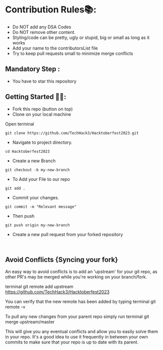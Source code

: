 # Contribution Rules📚:

- Do NOT add any DSA Codes
- Do NOT remove other content.
- Styling/code can be pretty, ugly or stupid, big or small as long as it works
- Add your name to the contributorsList file
- Try to keep pull requests small to minimize merge conflicts

## Mandatory Step :
- You have to star this repository

## Getting Started 🤩🤗:

- Fork this repo (button on top)
- Clone on your local machine

Open terminal
```
git clone https://github.com/TechHack3/Hacktoberfest2023.git
```

- Navigate to project directory.
  
```
cd Hacktoberfest2023
```


- Create a new Branch

```
git checkout -b my-new-branch
```

- To Add your File to our repo

```
git add .
```

- Commit your changes.

```
git commit -m "Relevant message"
```

- Then push 

```
git push origin my-new-branch
```

- Create a new pull request from your forked repository

<br>

## Avoid Conflicts {Syncing your fork}

An easy way to avoid conflicts is to add an 'upstream' for your git repo, as other PR's may be merged while you're working on your branch/fork.   

terminal
git remote add upstream https://github.com/TechHack3/Hacktoberfest2023


You can verify that the new remote has been added by typing
terminal
git remote -v


To pull any new changes from your parent repo simply run
terminal
git merge upstream/master


This will give you any eventual conflicts and allow you to easily solve them in your repo. It's a good idea to use it frequently in between your own commits to make sure that your repo is up to date with its parent.
